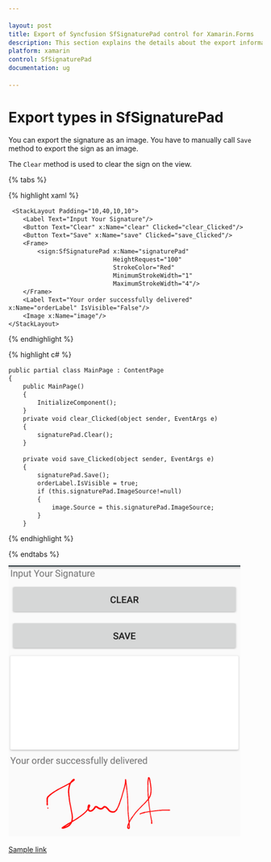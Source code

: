 ```yaml
---

layout: post
title: Export of Syncfusion SfSignaturePad control for Xamarin.Forms
description: This section explains the details about the export information of Syncfusion SfSignaturePad control for Xamarin.Forms
platform: xamarin
control: SfSignaturePad
documentation: ug

---
```


# Export types in SfSignaturePad

You can export the signature as an image. You have to manually call `Save` method to export the sign as an image.

The `Clear` method is used to clear the sign on the view.

{% tabs %}

{% highlight xaml %}

     <StackLayout Padding="10,40,10,10">
        <Label Text="Input Your Signature"/>
        <Button Text="Clear" x:Name="clear" Clicked="clear_Clicked"/>
        <Button Text="Save" x:Name="save" Clicked="save_Clicked"/>
        <Frame>
            <sign:SfSignaturePad x:Name="signaturePad"
                                 HeightRequest="100" 
                                 StrokeColor="Red"
                                 MinimumStrokeWidth="1" 
                                 MaximumStrokeWidth="4"/>
        </Frame>
        <Label Text="Your order successfully delivered" x:Name="orderLabel" IsVisible="False"/>
        <Image x:Name="image"/>
    </StackLayout>

{% endhighlight %}

{% highlight c# %}

    public partial class MainPage : ContentPage
    {
        public MainPage()
        {
            InitializeComponent();
        }
        private void clear_Clicked(object sender, EventArgs e)
        {
            signaturePad.Clear();
        }

        private void save_Clicked(object sender, EventArgs e)
        {
            signaturePad.Save();
            orderLabel.IsVisible = true;
            if (this.signaturePad.ImageSource!=null)
            {
                image.Source = this.signaturePad.ImageSource;
            }
        }

{% endhighlight %}

{% endtabs %}

![ImageSource](images/ImageSource.png)

[Sample link](https://www.syncfusion.com/downloads/support/directtrac/general/ze/Signature_Export-1275754159)